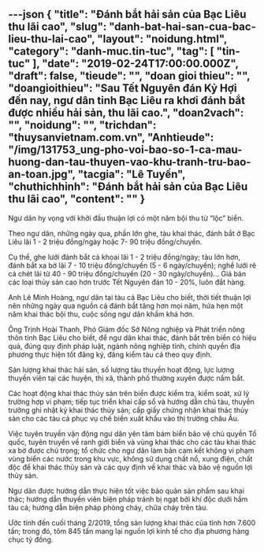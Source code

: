 ---json
{
    "title": "Đánh bắt hải sản của Bạc Liêu thu lãi cao",
    "slug": "danh-bat-hai-san-cua-bac-lieu-thu-lai-cao",
    "layout": "noidung.html",
    "category": "danh-muc.tin-tuc",
    "tag": [
        "tin-tuc"
    ],
    "date": "2019-02-24T17:00:00.000Z",
    "draft": false,
    "tieude": "",
    "doan gioi thieu": "",
    "doangioithieu": "Sau Tết Nguyên đán Kỷ Hợi đến nay, ngư dân tỉnh Bạc Liêu ra khơi đánh bắt được nhiều hải sản, thu lãi cao.",
    "doan2vach": "",
    "noidung": "",
    "trichdan": "thuysanvietnam.com.vn",
    "Anhtieude": "/img/131753_ung-pho-voi-bao-so-1-ca-mau-huong-dan-tau-thuyen-vao-khu-tranh-tru-bao-an-toan.jpg",
    "tacgia": "Lê Tuyến",
    "chuthichhinh": "Đánh bắt hải sản của Bạc Liêu thu lãi cao",
    "__content__": ""
}
---
<p>Ngư d&acirc;n hy vọng với khởi đầu thuận lợi c&oacute; một năm bội thu từ &ldquo;lộc&rdquo; biển.&nbsp;</p>

<p>Theo ngư d&acirc;n, những ng&agrave;y qua, phần lớn ghe, t&agrave;u khai th&aacute;c, đ&aacute;nh bắt ở&nbsp;Bạc Li&ecirc;u&nbsp;l&atilde;i 1 - 2 triệu đồng/ng&agrave;y hoặc 7- 90 triệu đồng/chuyến.</p>

<p>Cụ thể, ghe lưới đ&aacute;nh bắt c&aacute; khoai l&atilde;i 1 - 2 triệu đồng/ng&agrave;y; t&agrave;u lớn hơn, đ&aacute;nh bắt xa bờ l&atilde;i 7 - 10 triệu đồng/chuyến (5 - 6 ng&agrave;y/chuyến); ngh&ecirc;̀ lưới r&ecirc; c&aacute; ch&eacute;t l&atilde;i từ 40 - 90 triệu đồng/chuyến (20 - 30 ng&agrave;y/chuyến)... Gi&aacute; b&aacute;n c&aacute;c loại thủy sản cao hơn trước Tết Nguy&ecirc;n đ&aacute;n 10 - 20%, lu&ocirc;n đắt h&agrave;ng.&nbsp;</p>

<p>Anh L&ecirc; Minh Ho&agrave;ng, ngư d&acirc;n tại t&agrave;u c&aacute; Bạc Li&ecirc;u cho biết, thời tiết thuận lợi n&ecirc;n những ng&agrave;y qua nguồn c&aacute; đ&aacute;nh bắt tăng hơn mọi năm, hứa hẹn một năm khai th&aacute;c bội thu, cuộc sống ngư d&acirc;n khấm kh&aacute; hơn.&nbsp;</p>

<p>&Ocirc;ng Trịnh Ho&agrave;i Thanh, Ph&oacute; Gi&aacute;m đốc Sở N&ocirc;ng nghiệp v&agrave; Ph&aacute;t triển n&ocirc;ng th&ocirc;n tỉnh Bạc Li&ecirc;u cho biết, để ngư d&acirc;n khai th&aacute;c, đ&aacute;nh bắt tr&ecirc;n biển c&oacute; hiệu quả, đ&uacute;ng quy định ph&aacute;p luật, ng&agrave;nh n&ocirc;ng nghiệp tỉnh, ch&iacute;nh quyền địa phương thực hiện t&ocirc;́t đăng ký, đăng ki&ecirc;̉m tàu cá theo quy định.&nbsp;</p>

<p>Sản lượng khai th&aacute;c hải sản, số lượng t&agrave;u thuyền hoạt động, lực lượng thuyền vi&ecirc;n tại c&aacute;c huyện, thị x&atilde;, th&agrave;nh phố thường xuy&ecirc;n được nắm bắt.</p>

<p>C&aacute;c hoạt động khai th&aacute;c thủy sản tr&ecirc;n biển được kiểm tra, kiểm so&aacute;t, xử l&yacute; trường hợp vi phạm; tiếp tục triển khai cấp sổ v&agrave; hướng dẫn chủ t&agrave;u, thuyền trưởng ghi nhật k&yacute; khai th&aacute;c thủy sản; cấp giấy chứng nhận khai th&aacute;c thủy sản cho c&aacute;c t&agrave;u c&aacute; phục vụ chế biến xuất khẩu v&agrave;o thị trường ch&acirc;u &Acirc;u.&nbsp;</p>

<p>Việc tuy&ecirc;n truyền vận động ngư d&acirc;n y&ecirc;n t&acirc;m b&aacute;m biển bảo vệ chủ quyền Tổ quốc, tuy&ecirc;n truyền về ranh giới biển v&agrave; v&ugrave;ng khai th&aacute;c cho c&aacute;c t&agrave;u khai th&aacute;c xa bờ được ch&uacute; trọng; tổ chức cho ngư d&acirc;n l&agrave;m bản cam kết kh&ocirc;ng vi phạm v&ugrave;ng biển c&aacute;c nước trong khu vực, kh&ocirc;ng sử dụng chất nổ, xung điện, chất độc để khai th&aacute;c thủy sản v&agrave; c&aacute;c quy định về khai th&aacute;c v&agrave; bảo vệ nguồn lợi thủy sản.&nbsp;</p>

<p>Ngư d&acirc;n được hướng dẫn thực hiện tốt việc bảo quản sản phẩm sau khai th&aacute;c; hướng dẫn thuyền vi&ecirc;n biện ph&aacute;p tr&aacute;nh bị ngạt bởi kh&iacute; độc dưới hầm t&agrave;u c&aacute;; hướng dẫn biện ph&aacute;p ph&ograve;ng ch&aacute;y, chữa ch&aacute;y tr&ecirc;n t&agrave;u.&nbsp;</p>

<p>Ước t&iacute;nh đến cuối th&aacute;ng 2/2019, tổng sản lượng khai th&aacute;c của tỉnh hơn 7.600 tấn; trong đ&oacute;, t&ocirc;m 845 tấn mang lại nguồn lợi kinh tế cho địa phương h&agrave;ng chục tỷ đồng.</p>
